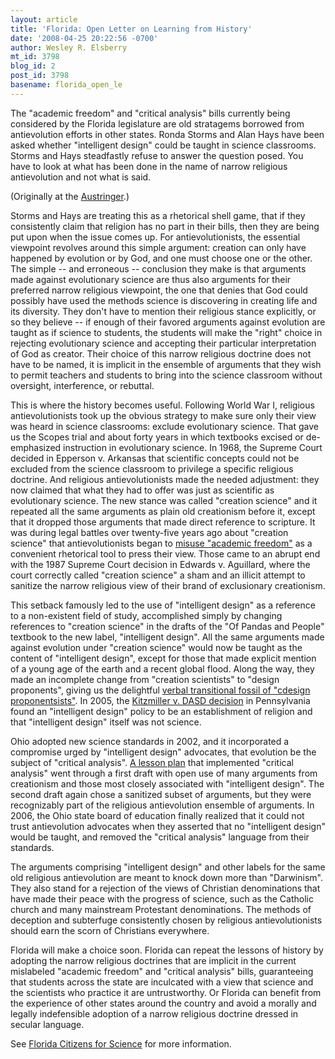 ```yaml
---
layout: article
title: 'Florida: Open Letter on Learning from History'
date: '2008-04-25 20:22:56 -0700'
author: Wesley R. Elsberry
mt_id: 3798
blog_id: 2
post_id: 3798
basename: florida_open_le
---
```

The "academic freedom" and "critical analysis" bills currently being considered by the Florida legislature are old stratagems borrowed from antievolution efforts in other states. Ronda Storms and Alan Hays have been asked whether "intelligent design" could be taught in science classrooms. Storms and Hays steadfastly refuse to answer the question posed. You have to look at what has been done in the name of narrow religious antievolution and not what is said.

(Originally at the [Austringer](http://austringer.net/wp/index.php/2008/04/25/florida-open-letter-on-learning-from-history/).)

Storms and Hays are treating this as a rhetorical shell game, that if they consistently claim that religion has no part in their bills, then they are being put upon when the issue comes up. For antievolutionists, the essential viewpoint revolves around this simple argument: creation can only have happened by evolution or by God, and one must choose one or the other. The simple -- and erroneous -- conclusion they make is that arguments made against evolutionary science are thus also arguments for their preferred narrow religious viewpoint, the one that denies that God could possibly have used the methods science is discovering in creating life and its diversity. They don't have to mention their religious stance explicitly, or so they believe -- if enough of their favored arguments against evolution are taught as if science to students, the students will make the "right" choice in rejecting evolutionary science and accepting their particular interpretation of God as creator. Their choice of this narrow religious doctrine does not have to be named, it is implicit in the ensemble of arguments that they wish to permit teachers and students to bring into the science classroom without oversight, interference, or rebuttal.

This is where the history becomes useful. Following World War I, religious antievolutionists took up the obvious strategy to make sure only their view was heard in science classrooms: exclude evolutionary science. That gave us the Scopes trial and about forty years in which textbooks excised or de-emphasized instruction in evolutionary science. In 1968, the Supreme Court decided in Epperson v. Arkansas that scientific concepts could not be excluded from the science classroom to privilege a specific religious doctrine. And religious antievolutionists made the needed adjustment: they now claimed that what they had to offer was just as scientific as evolutionary science. The new stance was called "creation science" and it repeated all the same arguments as plain old creationism before it, except that it dropped those arguments that made direct reference to scripture. It was during legal battles over twenty-five years ago about "creation science" that antievolutionists began to [misuse "academic freedom"](http://www.talkorigins.org/faqs/edwards-v-aguillard.html) as a convenient rhetorical tool to press their view. Those came to an abrupt end with the 1987 Supreme Court decision in Edwards v. Aguillard, where the court correctly called "creation science" a sham and an illicit attempt to sanitize the narrow religious view of their brand of exclusionary creationism.

This setback famously led to the use of "intelligent design" as a reference to a non-existent field of study, accomplished simply by changing references to "creation science" in the drafts of the "Of Pandas and People" textbook to the new label, "intelligent design". All the same arguments made against evolution under "creation science" would now be taught as the content of "intelligent design", except for those that made explicit mention of a young age of the earth and a recent global flood. Along the way, they made an incomplete change from "creation scientists" to "design proponents", giving us the delightful [verbal transitional fossil of "cdesign proponentsists"](http://www.pandasthumb.org/archives/2005/11/missing_link_cd.html). In 2005, the [Kitzmiller v. DASD decision](http://www.talkorigins.org/faqs/dover/kitzmiller_v_dover.html) in Pennsylvania found an "intelligent design" policy to be an establishment of religion and that "intelligent design" itself was not science.

Ohio adopted new science standards in 2002, and it incorporated a compromise urged by "intelligent design" advocates, that evolution be the subject of "critical analysis". [A lesson plan](http://www.ohioscience.org/lesson-plans.shtml) that implemented "critical analysis" went through a first draft with open use of many arguments from creationism and those most closely associated with "intelligent design". The second draft again chose a sanitized subset of arguments, but they were recognizably part of the religious antievolution ensemble of arguments. In 2006, the Ohio state board of education finally realized that it could not trust antievolution advocates when they asserted that no "intelligent design" would be taught, and removed the "critical analysis" language from their standards.

The arguments comprising "intelligent design" and other labels for the same old religious antievolution are meant to knock down more than "Darwinism". They also stand for a rejection of the views of Christian denominations that have made their peace with the progress of science, such as the Catholic church and many mainstream Protestant denominations. The methods of deception and subterfuge consistently chosen by religious antievolutionists should earn the scorn of Christians everywhere.

Florida will make a choice soon. Florida can repeat the lessons of history by adopting the narrow religious doctrines that are implicit in the current mislabeled "academic freedom" and "critical analysis" bills, guaranteeing that students across the state are inculcated with a view that science and the scientists who practice it are untrustworthy. Or Florida can benefit from the experience of other states around the country and avoid a morally and legally indefensible adoption of a narrow religious doctrine dressed in secular language.

See [Florida Citizens for Science](http://www.flascience.org/wp/) for more information.
